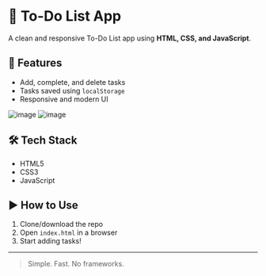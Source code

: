 # 📝 To-Do List App

A clean and responsive To-Do List app using **HTML, CSS, and JavaScript**.

## 🚀 Features

- Add, complete, and delete tasks
- Tasks saved using `localStorage`
- Responsive and modern UI

![image](https://github.com/user-attachments/assets/148827d3-166c-4087-acb1-dfa293a358be)
![image](https://github.com/user-attachments/assets/0d42a038-fe31-4cb8-bd2d-d6defbdcfcf9)


## 🛠 Tech Stack

- HTML5
- CSS3
- JavaScript

## ▶️ How to Use

1. Clone/download the repo  
2. Open `index.html` in a browser  
3. Start adding tasks!

---

> Simple. Fast. No frameworks.
